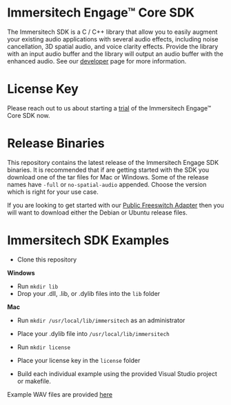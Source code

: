 # Immersitech Engage™ Core SDK

The Immersitech SDK is a C / C++ library that allow you to easily augment your existing audio applications with several audio effects, including noise cancellation, 3D spatial audio, and voice clarity effects. Provide the library with an input audio buffer and the library will output an audio buffer with the enhanced audio. See our [developer](https://immersitech.io/developer/) page for more information.

# License Key
Please reach out to us about starting a [trial](https://immersitech.io/trialsdk/) of the Immersitech Engage™ Core SDK now.

# Release Binaries

This repository contains the latest release of the Immersitech Engage SDK binaries. It is recommended that if are getting started with the SDK you download
one of the tar files for Mac or Windows. Some of the release names have `-full` or `no-spatial-audio` appended. Choose the version which is right for your use case.

If you are looking to get started with our [Public Freeswitch Adapter](https://github.com/Immersitech3D/public_freeswitch_adapter) then you will want to download either the Debian or Ubuntu release files.

# Immersitech SDK Examples

- Clone this repository

**Windows**
- Run `mkdir lib`
- Drop your .dll, .lib, or .dylib files into the `lib` folder

**Mac**
- Run `mkdir /usr/local/lib/immersitech` as an administrator
- Place your .dylib file into `/usr/local/lib/immersitech`

- Run `mkdir license`
- Place your license key in the `license` folder
- Build each individual example using the provided Visual Studio project or makefile.

Example WAV files are provided [here](https://github.com/Immersitech3D/immersitech-engage-examples/tree/master/audio_files)

